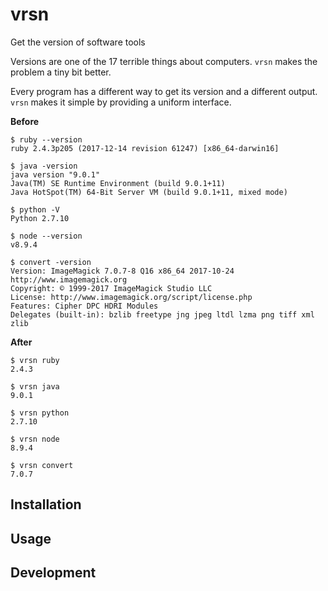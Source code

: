 # vrsn
Get the version of software tools

Versions are one of the 17 terrible things about computers. `vrsn` makes the problem a tiny bit better.

Every program has a different way to get its version and a different output. `vrsn` makes it simple by providing a uniform interface.

**Before**

```
$ ruby --version
ruby 2.4.3p205 (2017-12-14 revision 61247) [x86_64-darwin16]

$ java -version
java version "9.0.1"
Java(TM) SE Runtime Environment (build 9.0.1+11)
Java HotSpot(TM) 64-Bit Server VM (build 9.0.1+11, mixed mode)

$ python -V
Python 2.7.10

$ node --version
v8.9.4

$ convert -version
Version: ImageMagick 7.0.7-8 Q16 x86_64 2017-10-24 http://www.imagemagick.org
Copyright: © 1999-2017 ImageMagick Studio LLC
License: http://www.imagemagick.org/script/license.php
Features: Cipher DPC HDRI Modules 
Delegates (built-in): bzlib freetype jng jpeg ltdl lzma png tiff xml zlib
```

**After**

```
$ vrsn ruby
2.4.3

$ vrsn java
9.0.1

$ vrsn python
2.7.10

$ vrsn node
8.9.4

$ vrsn convert
7.0.7
```

## Installation

## Usage

## Development
